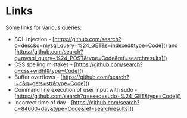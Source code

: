 Links
==========

Some links for various queries:

+ SQL Injection - [https://github.com/search?o=desc&q=mysql_query+%24_GET&s=indexed&type=Code]() and [https://github.com/search?q=mysql_query+%24_POST&type=Code&ref=searchresults]()
+ CSS spelling mistakes - [https://github.com/search?q=css+widht&type=Code]()
+ Buffer overflows - [https://github.com/search?l=c&q=gets+str&type=Code]()
+ Command line execution of user input with sudo - [https://github.com/search?q=exec+sudo+%24_GET&type=Code]()
+ Incorrect time of day - [https://github.com/search?q=84600+day&type=Code&ref=searchresults]()

